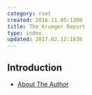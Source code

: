 ```yaml
---
category: root
created: 2016.11.05:1300
title: The Krueger Report
type: index
updated: 2017.02.12:1830
---
```


## Introduction

- [About The Author](/introduction/about-the-author)
